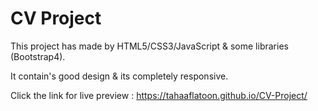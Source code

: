 # CV Project

This project has made by HTML5/CSS3/JavaScript & some libraries (Bootstrap4).

It contain's good design & its completely responsive.

Click the link for live preview : <https://tahaaflatoon.github.io/CV-Project/>
